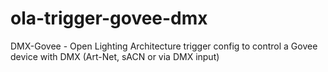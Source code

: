 # ola-trigger-govee-dmx
DMX-Govee - Open Lighting Architecture trigger config to control a Govee device with DMX (Art-Net, sACN or via DMX input)
